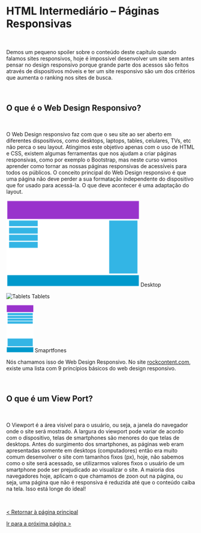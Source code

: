 # HTML Intermediário – Páginas Responsivas
  
  
&nbsp;
  
  
Demos um pequeno spoiler sobre o conteúdo deste capítulo quando falamos sites responsivos, hoje é impossível desenvolver um site sem antes pensar no design responsivo porque grande parte dos acessos são feitos através de dispositivos móveis e ter um site responsivo são um dos critérios que aumenta o ranking nos sites de busca.

  
  
&nbsp;
  
  
## O que é o Web Design Responsivo?
  
  
&nbsp;
  
  
O Web Design responsivo faz com que o seu site ao ser aberto em diferentes dispositivos, como desktops, laptops, tables, celulares, TVs, etc não perca o seu layout. Atingimos este objetivo apenas com o uso de HTML e CSS, existem algumas ferramentas que nos ajudam a criar páginas responsivas, como por exemplo o Bootstrap, mas neste curso vamos aprender como tornar as nossas páginas responsivas de acessíveis para todos os públicos.
O conceito principal do Web Design responsivo é que uma página não deve perder a sua formatação independente do dispositivo que for usado para acessá-la. O que deve acontecer é uma adaptação do layout.
  
  
![Desktop](imagens/desktop.png)
Desktop

![Tablets](imagens/tablets.png)
Tablets

![Mobile](imagens/mobile.png)
Smaprtfones  
  
  
Nós chamamos isso de Web Design Responsivo.
No site [rockcontent.com](https://rockcontent.com/blog/web-design-responsivo/), existe uma lista com 9 princípios básicos do web design responsivo.

  
  
&nbsp;
  
  
## O que é um View Port?
  
  
&nbsp;
  
  
O Viewport é a área visível para o usuário, ou seja, a janela do navegador onde o site será mostrado. A largura do viewport pode variar de acordo com o dispositivo, telas de smartphones são menores do que telas de desktops. Antes do surgimento dos smartphones, as páginas web eram apresentadas somente em desktops (computadores) então era muito comum desenvolver o site com tamanhos fixos (px), hoje, não sabemos como o site será acessado, se utilizarmos valores fixos o usuário de um smartphone pode ser prejudicado ao visualizar o site.
A maioria dos navegadores hoje, aplicam o que chamamos de zoon out na página, ou seja, uma página que não é responsiva é reduzida até que o conteúdo caiba na tela. Isso está longe do ideal!

  
  
&nbsp;
  
  
[< Retornar à página principal](../README.md)
  
  
[Ir para a próxima página >](18-O-que-e-um-View-Port.md)
